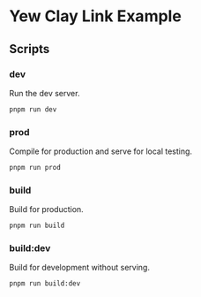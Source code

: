 # Yew Clay Link Example

## Scripts

### dev
Run the dev server.

```bash
pnpm run dev
```

### prod
Compile for production and serve for local testing.

```bash
pnpm run prod
```

### build 
Build for production.

```bash
pnpm run build
```

### build:dev
Build for development without serving.

```bash
pnpm run build:dev
```
